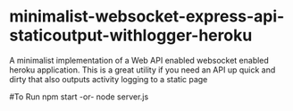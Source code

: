# minimalist-websocket-express-api-staticoutput-withlogger-heroku
A minimalist implementation of a Web API enabled websocket enabled heroku application.  This is a great utility if you need an API up quick and dirty that also outputs activity logging to a static page


#To Run
npm start
-or-
node server.js

